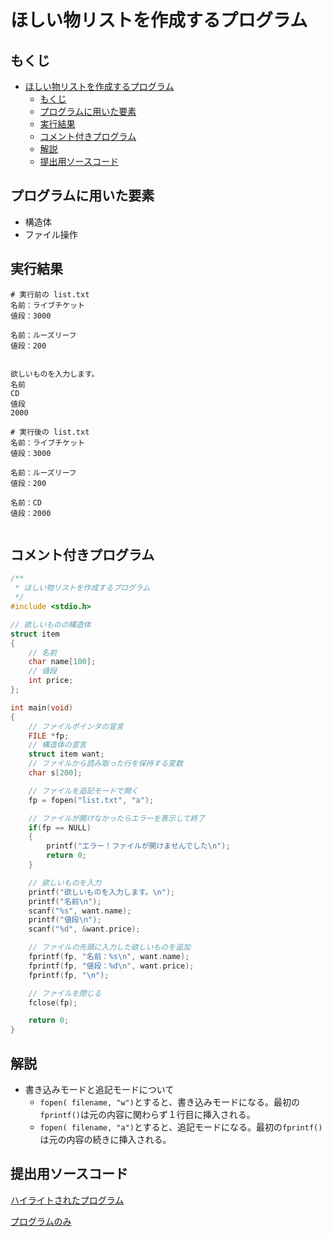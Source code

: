# ほしい物リストを作成するプログラム

## もくじ

<!-- TOC -->

- [ほしい物リストを作成するプログラム](#ほしい物リストを作成するプログラム)
    - [もくじ](#もくじ)
    - [プログラムに用いた要素](#プログラムに用いた要素)
    - [実行結果](#実行結果)
    - [コメント付きプログラム](#コメント付きプログラム)
    - [解説](#解説)
    - [提出用ソースコード](#提出用ソースコード)

<!-- /TOC -->

## プログラムに用いた要素

* 構造体
* ファイル操作

## 実行結果

```
# 実行前の list.txt
名前：ライブチケット
値段：3000

名前：ルーズリーフ
値段：200


```

```
欲しいものを入力します。
名前
CD
値段
2000
```

```
# 実行後の list.txt
名前：ライブチケット
値段：3000

名前：ルーズリーフ
値段：200

名前：CD
値段：2000


```

## コメント付きプログラム

```c
/**
 * ほしい物リストを作成するプログラム
 */
#include <stdio.h>

// 欲しいものの構造体
struct item
{
    // 名前
    char name[100];
    // 値段
    int price;
};

int main(void)
{
    // ファイルポインタの宣言
    FILE *fp;
    // 構造体の宣言
    struct item want;
    // ファイルから読み取った行を保持する変数
    char s[200];

    // ファイルを追記モードで開く
    fp = fopen("list.txt", "a");

    // ファイルが開けなかったらエラーを表示して終了
    if(fp == NULL)
    {
        printf("エラー！ファイルが開けませんでした\n");
        return 0;
    }

    // 欲しいものを入力
    printf("欲しいものを入力します。\n");
    printf("名前\n");
    scanf("%s", want.name);
    printf("値段\n");
    scanf("%d", &want.price);

    // ファイルの先頭に入力した欲しいものを追加
    fprintf(fp, "名前：%s\n", want.name);
    fprintf(fp, "値段：%d\n", want.price);
    fprintf(fp, "\n");

    // ファイルを閉じる
    fclose(fp);

    return 0;
}
```

## 解説

* 書き込みモードと追記モードについて
    * `fopen( filename, "w")`とすると、書き込みモードになる。最初の`fprintf()`は元の内容に関わらず１行目に挿入される。
    * `fopen( filename, "a")`とすると、追記モードになる。最初の`fprintf()`は元の内容の続きに挿入される。

## 提出用ソースコード

[ハイライトされたプログラム](./program.c)

[プログラムのみ](https://raw.githubusercontent.com/simochee/c-josho-2q/master/alice/program.c)

